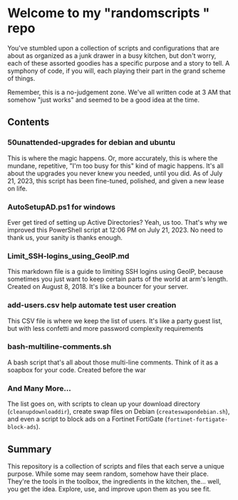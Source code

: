  
 # Welcome to my "randomscripts " repo

You've stumbled upon a collection of scripts and configurations that are about as organized as a junk drawer in a busy kitchen, but don't worry, each of these assorted goodies has a specific purpose and a story to tell. A symphony of code, if you will, each playing their part in the grand scheme of things.

Remember, this is a no-judgement zone. We've all written code at 3 AM that somehow "just works" and seemed to be a good idea at the time.


## Contents

### 50unattended-upgrades for debian and ubuntu
This is where the magic happens. Or, more accurately, this is where the mundane, repetitive, "I'm too busy for this" kind of magic happens. It's all about the upgrades you never knew you needed, until you did. As of July 21, 2023, this script has been fine-tuned, polished, and given a new lease on life.

### AutoSetupAD.ps1 for windows
Ever get tired of setting up Active Directories? Yeah, us too. That's why we improved this PowerShell script at 12:06 PM on July 21, 2023. No need to thank us, your sanity is thanks enough.

### Limit_SSH-logins_using_GeoIP.md
This markdown file is a guide to limiting SSH logins using GeoIP, because sometimes you just want to keep certain parts of the world at arm's length. Created on August 8, 2018. It's like a bouncer for your server.

### add-users.csv help automate test user creation
This CSV file is where we keep the list of users. It's like a party guest list, but with less confetti and more password complexity requirements 

### bash-multiline-comments.sh
A bash script that's all about those multi-line comments. Think of it as a soapbox for your code. Created before the war

### And Many More...
The list goes on, with scripts to clean up your download directory (`cleanupdownloaddir`), create swap files on Debian (`createswapondebian.sh`), and even a script to block ads on a Fortinet FortiGate (`fortinet-fortigate-block-ads`).

## Summary
This repository is a collection of scripts and files that each serve a unique purpose. While some may seem random, somehow have their place. They're the tools in the toolbox, the ingredients in the kitchen, the... well, you get the idea. Explore, use, and improve upon them as you see fit.

 
